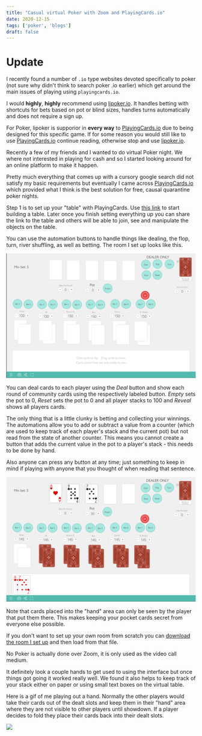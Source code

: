 ```yaml
---
title: "Casual virtual Poker with Zoom and PlayingCards.io"
date: 2020-12-15
tags: ['poker', 'blogs']
draft: false
---
```


# Update

I recently found a number of `.io` type websites devoted specifically to poker
(not sure why didn't think to search poker .io earlier) which get around the
main issues of playing using `playingcards.io`.

I would **highly**, **highly** recommend using [lipoker.io](https://lipoker.io/).
It handles betting with shortcuts for bets based on pot or blind sizes, handles
turns automatically and does not require a sign up.

For Poker, lipoker is supporior in **every way** to [PlayingCards.io](https://playingcards.io/)
due to being designed for this specific game. If for some reason you would
still like to use [PlayingCards.io](https://playingcards.io/) continue reading,
otherwise stop and use [lipoker.io](https://lipoker.io/). 


Recently a few of my friends and I wanted to do virtual Poker
night. We where not interested in playing for cash and so I started 
looking around for an online platform to make it happen. 

Pretty much everything that comes up with a cursory google search did not satisfy 
my basic requirements but eventually I came across
[PlayingCards.io](https://playingcards.io/) which provided what I think
is the best solution for free, causal quarantine poker nights.

Step 1 is to set up your "table" with PlayingCards. 
Use [this link](https://playingcards.io/game/standard-deck) to start
building a table. Later once you finish setting everything up you can
share the link to the table and others will be able to join, see and
manipulate the objects on the table.

You can use the automation buttons to handle things like dealing, the
flop, turn, river shuffling, as well as betting. The room I set up looks like this.

![](/posts/images/table.png)

You can deal cards to each player using the *Deal* button and show each round 
of community cards using the respectively labeled button. 
*Empty* sets the pot to 0, *Reset* sets the pot to 0 and all player 
stacks to 100 and *Reveal* shows all players cards.

The only thing that is a little clunky is betting and collecting your winnings. 
The automations allow you to add or subtract a value from a counter 
(which are used to keep track of each player's stack and the current pot) 
but not read from the state of another counter. This means you cannot create a 
button that adds the current value in the pot to a player's 
stack - this needs to be done by hand.

Also anyone can press any button at any time; just something to keep in mind 
if playing with anyone that you thought of when reading that sentence. 

![](/posts/images/table_hand.png)

Note that cards placed into the "hand" area can only
be seen by the player that put them there. This makes
keeping your pocket cards secret from everyone else
possible. 

If you don't want to set up your own room from scratch
you can [download the room I set up](/posts/data/playingcards-io-export.zip) and then
load from that file.

No Poker is actually done over Zoom, it is only used as the video call medium. 

It definitely look a couple hands to get used to using the interface but once 
things got going it worked really well. We found it also helps to keep
track of your stack either on paper or using small text boxes on the
virtual table.

Here is a gif of me playing out a hand. Normally the other players would take
their cards out of the dealt slots and keep them in their "hand" area where
they are not visible to other players until showdown. If a player decides to
fold they place their cards back into their dealt slots.

![](/posts/images/hand.gif)


